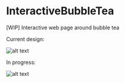 # InteractiveBubbleTea
[WIP] Interactive web page around bubble tea

Current design: 

![alt text](https://i.imgur.com/0PuNqDx.png)

In progress: 

![alt text](https://i.imgur.com/2BroaSq.png)
